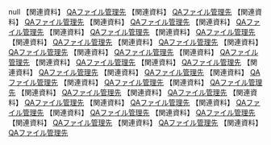 null
【関連資料】
[QAファイル管理先](<https://github.com/YuyaYoshino/test/tree/main/QA/QA2024/3i/%5B3i01%2317%5D%20%E8%BF%BD%E5%8A%A0%E3%82%A2%E3%82%A4%E3%83%86%E3%83%A0>)
【関連資料】
[QAファイル管理先](<https://github.com/YuyaYoshino/test/tree/main/QA/QA2024/3i/%5B3i02%2317%5D%20%E8%BF%BD%E5%8A%A0%E3%82%A2%E3%82%A4%E3%83%86%E3%83%A0>)
【関連資料】
[QAファイル管理先](<https://github.com/YuyaYoshino/test/tree/main/QA/QA2024/3i/%5B3i01%2317%5D%20%E8%BF%BD%E5%8A%A0%E3%82%A2%E3%82%A4%E3%83%86%E3%83%A0>)
【関連資料】
[QAファイル管理先](<https://github.com/YuyaYoshino/test/tree/main/QA/QA2024/3i/%5B3i01%2317%5D%20%E8%BF%BD%E5%8A%A0%E3%82%A2%E3%82%A4%E3%83%86%E3%83%A0>)
【関連資料】
[QAファイル管理先](<https://github.com/YuyaYoshino/test/tree/main/QA/QA2024/3i/%5B3i01%2317%5D%20%E8%BF%BD%E5%8A%A0%E3%82%A2%E3%82%A4%E3%83%86%E3%83%A0>)
【関連資料】
[QAファイル管理先](<https://github.com/YuyaYoshino/test/tree/main/QA/QA2024/3i/%5B3i01%2317%5D%20%E8%BF%BD%E5%8A%A0%E3%82%A2%E3%82%A4%E3%83%86%E3%83%A0>)
【関連資料】
[QAファイル管理先](<https://github.com/YuyaYoshino/test/tree/main/QA/QA2024/3i/%5B3i01%2317%5D%20%E8%BF%BD%E5%8A%A0%E3%82%A2%E3%82%A4%E3%83%86%E3%83%A0>)
【関連資料】
[QAファイル管理先](<https://github.com/YuyaYoshino/test/tree/main/QA/QA2024/3i/%5B3i01%2317%5D%20%E8%BF%BD%E5%8A%A0%E3%82%A2%E3%82%A4%E3%83%86%E3%83%A0>)
【関連資料】
[QAファイル管理先](<https://github.com/YuyaYoshino/test/tree/main/QA/QA2024/3i/%5B3i01%2317%5D%20%E8%BF%BD%E5%8A%A0%E3%82%A2%E3%82%A4%E3%83%86%E3%83%A0>)
【関連資料】
[QAファイル管理先](<https://github.com/YuyaYoshino/test/tree/main/QA/QA2024/3i/%5B3i01%2317%5D%20%E8%BF%BD%E5%8A%A0%E3%82%A2%E3%82%A4%E3%83%86%E3%83%A0>)
【関連資料】
[QAファイル管理先](<https://github.com/YuyaYoshino/test/tree/main/QA/QA2024/3i/%5B3i01%2317%5D%20%E8%BF%BD%E5%8A%A0%E3%82%A2%E3%82%A4%E3%83%86%E3%83%A0>)
【関連資料】
[QAファイル管理先](<https://github.com/YuyaYoshino/test/tree/main/QA/QA2024/3i/%5B3i01%2317%5D%20%E8%BF%BD%E5%8A%A0%E3%82%A2%E3%82%A4%E3%83%86%E3%83%A0>)
【関連資料】
[QAファイル管理先](<https://github.com/YuyaYoshino/test/tree/main/QA/QA2024/3i/%5B3i01%2317%5D%20%E8%BF%BD%E5%8A%A0%E3%82%A2%E3%82%A4%E3%83%86%E3%83%A0>)
【関連資料】
[QAファイル管理先](<https://github.com/YuyaYoshino/test/tree/main/QA/QA2024/3i/%5B3i01%2317%5D%20%E8%BF%BD%E5%8A%A0%E3%82%A2%E3%82%A4%E3%83%86%E3%83%A0>)
【関連資料】
[QAファイル管理先](<https://github.com/YuyaYoshino/test/tree/main/QA/QA2024/3i/%5B3i01%2317%5D%20%E8%BF%BD%E5%8A%A0%E3%82%A2%E3%82%A4%E3%83%86%E3%83%A0>)
【関連資料】
[QAファイル管理先](<https://github.com/YuyaYoshino/test/tree/main/QA/QA2024/3i/%5B3i01%2317%5D%20%E8%BF%BD%E5%8A%A0%E3%82%A2%E3%82%A4%E3%83%86%E3%83%A0>)
【関連資料】
[QAファイル管理先](<https://github.com/YuyaYoshino/test/tree/main/QA/QA2024/3i/%5B3i01%2317%5D%20%E8%BF%BD%E5%8A%A0%E3%82%A2%E3%82%A4%E3%83%86%E3%83%A0>)
【関連資料】
[QAファイル管理先](<https://github.com/YuyaYoshino/test/tree/main/QA/QA2024/3i/%5B3i01%2317%5D%20%E8%BF%BD%E5%8A%A0%E3%82%A2%E3%82%A4%E3%83%86%E3%83%A0>)
【関連資料】
[QAファイル管理先](<https://github.com/YuyaYoshino/test/tree/main/QA/QA2024/3i/%5B3i01%2317%5D%20%E8%BF%BD%E5%8A%A0%E3%82%A2%E3%82%A4%E3%83%86%E3%83%A0>)
【関連資料】
[QAファイル管理先](<https://github.com/YuyaYoshino/test/tree/main/QA/QA2024/3i/%5B3i01%2317%5D%20%E8%BF%BD%E5%8A%A0%E3%82%A2%E3%82%A4%E3%83%86%E3%83%A0>)
【関連資料】
[QAファイル管理先](<https://github.com/YuyaYoshino/test/tree/main/QA/QA2024/3i/%5B3i01%2317%5D%20%E8%BF%BD%E5%8A%A0%E3%82%A2%E3%82%A4%E3%83%86%E3%83%A0>)
【関連資料】
[QAファイル管理先](<https://github.com/YuyaYoshino/test/tree/main/QA/QA2024/3i/%5B3i01%2317%5D%20%E8%BF%BD%E5%8A%A0%E3%82%A2%E3%82%A4%E3%83%86%E3%83%A0>)
【関連資料】
[QAファイル管理先](<https://github.com/YuyaYoshino/test/tree/main/QA/QA2024/3i/%5B3i01%2317%5D%20%E8%BF%BD%E5%8A%A0%E3%82%A2%E3%82%A4%E3%83%86%E3%83%A0>)
【関連資料】
[QAファイル管理先](<https://github.com/YuyaYoshino/test/tree/main/QA/QA2024/3i/%5B3i01%2317%5D%20%E8%BF%BD%E5%8A%A0%E3%82%A2%E3%82%A4%E3%83%86%E3%83%A0>)
【関連資料】
[QAファイル管理先](<https://github.com/YuyaYoshino/test/tree/main/QA/QA2024/3i/%5B3i01%2317%5D%20%E8%BF%BD%E5%8A%A0%E3%82%A2%E3%82%A4%E3%83%86%E3%83%A0>)
【関連資料】
[QAファイル管理先](<https://github.com/YuyaYoshino/test/tree/main/QA/QA2024/3i/%5B3i01%2317%5D%20%E8%BF%BD%E5%8A%A0%E3%82%A2%E3%82%A4%E3%83%86%E3%83%A0>)
【関連資料】
[QAファイル管理先](<https://github.com/YuyaYoshino/test/tree/main/QA/QA2024/3i/%5B3i01%2317%5D%20%E8%BF%BD%E5%8A%A0%E3%82%A2%E3%82%A4%E3%83%86%E3%83%A0>)
【関連資料】
[QAファイル管理先](<https://github.com/YuyaYoshino/test/tree/main/QA/QA2024/3i/%5B3i01%2317%5D%20%E8%BF%BD%E5%8A%A0%E3%82%A2%E3%82%A4%E3%83%86%E3%83%A0>)
【関連資料】
[QAファイル管理先](<https://github.com/YuyaYoshino/test/tree/main/QA/QA2024/3i/%5B3i01%2317%5D%20%E8%BF%BD%E5%8A%A0%E3%82%A2%E3%82%A4%E3%83%86%E3%83%A0>)